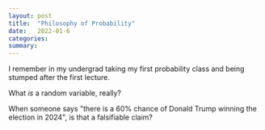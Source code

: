 ```yaml
---
layout: post
title:  "Philosophy of Probability"
date:   2022-01-6
categories:
summary: 
---
```


I remember in my undergrad taking my first probability class and being stumped after the first lecture.

What *is* a random variable, really?



When someone says "there is a 60% chance of Donald Trump winning the election in 2024", is that a falsifiable claim?

